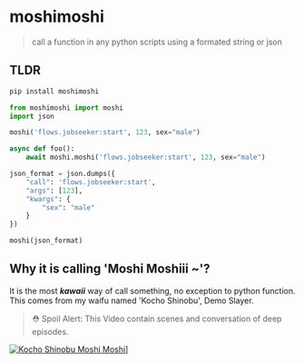 # moshimoshi
> call a function in any python scripts using a formated string or json

## TLDR
```bash
pip install moshimoshi
```

```python
from moshimoshi import moshi
import json

moshi('flows.jobseeker:start', 123, sex="male")

async def foo():
    await moshi.moshi('flows.jobseeker:start', 123, sex="male")

json_format = json.dumps({
    "call": 'flows.jobseeker:start',
    "args": [123],
    "kwargs": {
        "sex": "male"
    }
})

moshi(json_format)
```

## Why it is calling 'Moshi Moshiii ~'?
It is the most ***kawaii*** way of call something, no exception to python function. This comes from my waifu named 'Kocho Shinobu', Demo Slayer.
> ⛑ Spoil Alert: This Video contain scenes and conversation of deep episodes.

[![Kocho Shinobu Moshi Moshi](https://img.youtube.com/vi/ZlhwmiCT9ao/0.jpg)](https://www.youtube.com/watch?v=ZlhwmiCT9ao)]
